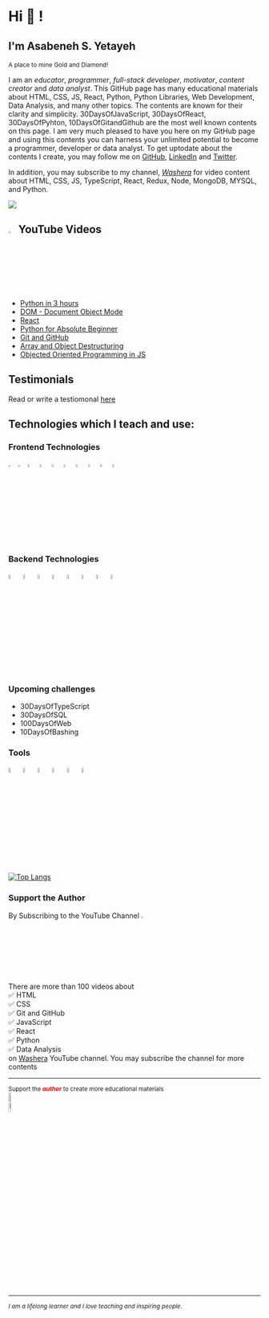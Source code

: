 # Hi 👋 !

## I'm Asabeneh S. Yetayeh
<small style='font-size:12px;'>A place to mine Gold and Diamond! </small>

I am an _educator_, _programmer_, _full-stack developer_, _motivator_, _content creator_ and _data analyst_. This GitHub page has many educational materials about HTML, CSS, JS, React, Python, Python Libraries, Web Development, Data Analysis, and many other topics. The contents are known for their clarity and simplicity. 30DaysOfJavaScript, 30DaysOfReact, 30DaysOfPyhton, 10DaysOfGitandGithub are the most well known contents on this page. I am very much pleased to have you here on my GitHub page and using this contents you can harness your unlimited potential to become a programmer, developer or data analyst. To get uptodate about the contents I create,  you may follow me on <a href="https://github.com/Asabeneh">GitHub</a>, <a href="https://www.linkedin.com/in/asabeneh">LinkedIn</a> and <a href="https://twitter.com/Asabeneh">Twitter</a>.  

In addition, you may subscribe to my channel, <em><a href="https://www.youtube.com/channel/UC7PNRuno1rzYPb1xLa4yktw">Washera</a></em> for video content about HTML, CSS, JS, TypeScript, React, Redux, Node, MongoDB, MYSQL, and Python.

![](https://komarev.com/ghpvc/?username=asabeneh&color=green)


## <a href="https://www.youtube.com/channel/UC7PNRuno1rzYPb1xLa4yktw" target="_blank"><img src='./images/youtube.svg' alt='YouTube' width="3%"></a> YouTube Videos

- <a href="https://www.youtube.com/watch?v=OCCWZheOesI&ab_channel=Washera">Python in 3 hours</a>
- <a href="https://www.youtube.com/watch?v=eYcB-1SCVMQ&ab_channel=Washera">DOM - Document Object Mode</a>
- <a href="https://www.youtube.com/watch?v=7DxegtOZSVE&list=PLbvhRHYrmshT4whicja6Njt6MLPK4tWOK&ab_channel=Washera">React</a>
- <a href="https://www.youtube.com/watch?v=LHRn9NMNBCQ&list=PLbvhRHYrmshRFWUrS6x2LgeE4CMte_m5K&ab_channel=Washera">Python for Absolute Beginner</a>
- <a href="https://www.youtube.com/watch?v=9cCApTLb_Io&list=PLbvhRHYrmshSCAHZbibqh_px_LxnU54dk&ab_channel=Washera">Git and GitHub</a>
- <a href="https://www.youtube.com/watch?v=GItIBTI1jv8&t=2s&ab_channel=Washera">Array and Object Destructuring</a>
- <a href="https://www.youtube.com/watch?v=M_wYYE2F5os&t=472s&ab_channel=Washera">Objected Oriented Programming in JS</a>




## Testimonials
Read or write a testiomonal [here](https://testimonial-vdzd.onrender.com/)

## Technologies which I teach and use:

### Frontend Technologies

<div>
  <img src ="./images/html-5.svg" alt="HTML5 logo" width="3%" title='HTML5'/>
  <img src ="./images/css-3.svg" alt="CSS3 logo" width="3%" title='CSS3'/>
  <img src ="./images/bootstrap.svg" alt="Bootstrap logo" width="4%" title='Bootstrap'/>
  <img src ="./images/sass.svg" alt="Sass logo" width="4%" title='Sass'/>
  <img src ="./images/javascript.svg" alt="JavaScript logo" width="4%" title='JavaScript'/>
  <img src ="./images/es6.svg" alt="ES6 logo" width="4%" title='ES6'/>
  <img src ="./images/d3.svg" alt="D3 logo" width="4%" title='D3.js'/>
  <img src ="./images/react.svg" alt="react logo" width="4%" title='React'/>
  <img src ="./images/redux.svg" alt="redux logo" width="4%" title='Redux'/>
  <img src ="./images/gatsby.svg" alt="Gatsby logo" width="4%" title='Gatsby'/>
<div> 

### Backend Technologies

<div>
  <img src ="./images/nodejs.svg" alt="Node logo" width="5%" title='Nodejs'/>
  <img src ="./images/express.svg" alt="express logo" width="5%" title='Express'/>
  <img src ="./images/mongodb.svg" alt="D3 logo" width="5%" title='MongoDB'/>
  <img src ="./images/mysql.svg" alt="mysql logo" width="5%" title='MYSQL'/>
  <img src ="./images/sqlite.svg" alt="sqlite logo" width="5%" title='sqlite'/>
  <img src ="./images/python.svg" alt="Python logo" width="5%" title='Python'/>
  <img src ="./images/flask.svg" alt="Flask logo" width="5%" title='Flask'/>
  <img src ="./images/django.svg" alt="Django logo" width="5%" title='Django'/>
</div>

### Upcoming challenges
  - 30DaysOfTypeScript
  - 30DaysOfSQL
  - 100DaysOfWeb
  - 10DaysOfBashing

### Tools

<div>
  <img src ="./images/figma.svg" alt="Figma logo" width="5%" title='Figma'/>
  <img src ="./images/visual-studio-code.svg" alt="VS Code logo" width="5%" title='Visual Studio Code'/>
  <img src ="./images/git.svg" alt="Git logo" width="5%" title='Git'/>
  <img src ="./images/eslint.svg" alt="ESLint logo" width="5%" title='ESLint'/>
  <img src ="./images/webpack.svg" alt="Webpack logo" width="5%" title='Webpack'/>
  <img src ="./images/nodemon.svg" alt="Nodemon logo" width="5%" title='Nodemon'/> 
</div>
  
[![Top Langs](https://github-readme-stats.vercel.app/api/top-langs/?username=asabeneh&layout)](https://github.com/asabeneh/github-readme-stats)
  
 ### Support the Author
  
 By Subscribing to the YouTube Channel <a href="https://www.youtube.com/channel/UC7PNRuno1rzYPb1xLa4yktw" target="_blank"><img src='./images/youtube.svg' alt='YouTube' width="3%"></a>
 
 <div>
There are more than 100 videos about <br />
✅ HTML <br />
✅ CSS <br />
✅ Git and GitHub <br />
✅ JavaScript <br />
✅ React <br />
✅ Python <br />
✅ Data Analysis <br />
 on <a href="https://www.youtube.com/channel/UC7PNRuno1rzYPb1xLa4yktw" target="_blank">Washera</a> YouTube channel. You may subscribe the channel for more contents
 </div>
  
 ---
  
<div>
  <small>Support the <strong><em style ="color:red;">author</em></strong> to create more educational materials</small> <br />  
<a href = "https://www.paypal.me/asabeneh"><img src='./images/paypal_lg.png' alt='Paypal Logo' style="width:10%"/></a>
</div>


<!-- ## Tech Stacks
- MEEN Stack
- MERN Stack
- JAM Stack
- MRF Stack
 -->

---
<small> _I am a lifelong learner and I love teaching and inspiring people_. </small>
